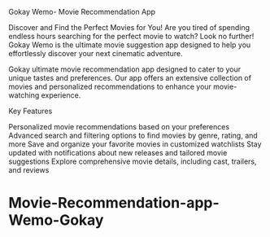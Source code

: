 Gokay Wemo- Movie Recommendation App

Discover and Find the Perfect Movies for You!
Are you tired of spending endless hours searching for the perfect movie to watch? Look no further! Gokay Wemo is the ultimate movie suggestion app designed to help you effortlessly discover your next cinematic adventure.

Gokay ultimate movie recommendation app designed to cater to your unique tastes and preferences. Our app offers an extensive collection of movies and personalized recommendations to enhance your movie-watching experience.

Key Features

Personalized movie recommendations based on your preferences
Advanced search and filtering options to find movies by genre, rating, and more
Save and organize your favorite movies in customized watchlists
Stay updated with notifications about new releases and tailored movie suggestions
Explore comprehensive movie details, including cast, trailers, and reviews


# Movie-Recommendation-app-Wemo-Gokay
